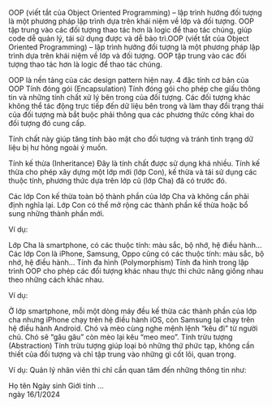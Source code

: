 OOP (viết tắt của Object Oriented Programming) – lập trình hướng đối tượng là một phương pháp lập trình dựa trên khái niệm về lớp và đối tượng. OOP tập trung vào các đối tượng thao tác hơn là logic để thao tác chúng, giúp code dễ quản lý, tái sử dụng được và dễ bảo trì.OOP (viết tắt của Object Oriented Programming) – lập trình hướng đối tượng là một phương pháp lập trình dựa trên khái niệm về lớp và đối tượng. OOP tập trung vào các đối tượng thao tác hơn là logic để thao tác chúng.

OOP là nền tảng của các design pattern hiện nay.
4 đặc tính cơ bản của OOP
Tính đóng gói (Encapsulation)
Tính đóng gói cho phép che giấu thông tin và những tính chất xử lý bên trong của đối tượng. Các đối tượng khác không thể tác động trực tiếp đến dữ liệu bên trong và làm thay đổi trạng thái của đối tượng mà bắt buộc phải thông qua các phương thức công khai do đối tượng đó cung cấp.

Tính chất này giúp tăng tính bảo mật cho đối tượng và tránh tình trạng dữ liệu bị hư hỏng ngoài ý muốn.

Tính kế thừa (Inheritance)
Đây là tính chất được sử dụng khá nhiều. Tính kế thừa cho phép xây dựng một lớp mới (lớp Con), kế thừa và tái sử dụng các thuộc tính, phương thức dựa trên lớp cũ (lớp Cha) đã có trước đó. 

Các lớp Con kế thừa toàn bộ thành phần của lớp Cha và không cần phải định nghĩa lại. Lớp Con có thể mở rộng các thành phần kế thừa hoặc bổ sung những thành phần mới.

Ví dụ: 

Lớp Cha là smartphone, có các thuộc tính: màu sắc, bộ nhớ, hệ điều hành…
Các lớp Con là iPhone, Samsung, Oppo cũng có các thuộc tính: màu sắc, bộ nhớ, hệ điều hành…
Tính đa hình (Polymorphism)
Tính đa hình trong lập trình OOP cho phép các đối tượng khác nhau thực thi chức năng giống nhau theo những cách khác nhau.

Ví dụ: 

Ở lớp smartphone, mỗi một dòng máy đều kế thừa các thành phần của lớp cha nhưng iPhone chạy trên hệ điều hành iOS, còn Samsung lại chạy trên hệ điều hành Android.
Chó và mèo cùng nghe mệnh lệnh “kêu đi” từ người chủ. Chó sẽ “gâu gâu” còn mèo lại kêu “meo meo”.
Tính trừu tượng (Abstraction)
Tính trừu tượng giúp loại bỏ những thứ phức tạp, không cần thiết của đối tượng và chỉ tập trung vào những gì cốt lõi, quan trọng.

Ví dụ: Quản lý nhân viên thì chỉ cần quan tâm đến những thông tin như:

Họ tên
Ngày sinh
Giới tính
…                                                                                                    
ngày 16/1/2024 
